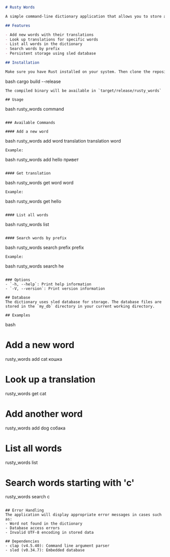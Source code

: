 ``` markdown
# Rusty Words

A simple command-line dictionary application that allows you to store and retrieve word translations. The dictionary uses a local database to persist the translations.

## Features

- Add new words with their translations
- Look up translations for specific words
- List all words in the dictionary
- Search words by prefix
- Persistent storage using sled database

## Installation

Make sure you have Rust installed on your system. Then clone the repository and build the project:
```
bash cargo build --release
``` 
The compiled binary will be available in `target/release/rusty_words`

## Usage
```
bash rusty_words
command
``` 

### Available Commands

#### Add a new word
```
bash rusty_words add
word
translation
translation
word
``` 
Example:
```
bash rusty_words add hello привет
``` 

#### Get translation
```
bash rusty_words get
word
word
``` 
Example:
```
bash rusty_words get hello
``` 

#### List all words
```
bash rusty_words list
``` 

#### Search words by prefix
```
bash rusty_words search
prefix
prefix
``` 
Example:
```
bash rusty_words search he
``` 

### Options
- `-h, --help`: Print help information
- `-V, --version`: Print version information

## Database
The dictionary uses sled database for storage. The database files are stored in the `my_db` directory in your current working directory.

## Examples
```
bash
# Add a new word
rusty_words add cat кошка
# Look up a translation
rusty_words get cat
# Add another word
rusty_words add dog собака
# List all words
rusty_words list
# Search words starting with 'c'
rusty_words search c
``` 

## Error Handling
The application will display appropriate error messages in cases such as:
- Word not found in the dictionary
- Database access errors
- Invalid UTF-8 encoding in stored data

## Dependencies
- clap (v4.5.40): Command line argument parser
- sled (v0.34.7): Embedded database
```
